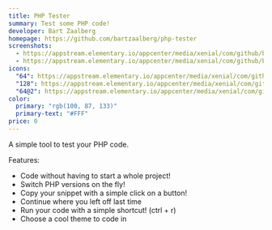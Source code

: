 ```yaml
---
title: PHP Tester
summary: Test some PHP code!
developer: Bart Zaalberg
homepage: https://github.com/bartzaalberg/php-tester
screenshots:
  - https://appstream.elementary.io/appcenter/media/xenial/com/github/bartzaalberg.php-tester.desktop/2249A6FFD4316C496B092A051ABFCE04/screenshots/image-1_orig.png
  - https://appstream.elementary.io/appcenter/media/xenial/com/github/bartzaalberg.php-tester.desktop/2249A6FFD4316C496B092A051ABFCE04/screenshots/image-2_orig.png
icons:
  "64": https://appstream.elementary.io/appcenter/media/xenial/com/github/bartzaalberg.php-tester.desktop/2249A6FFD4316C496B092A051ABFCE04/icons/64x64/com.github.bartzaalberg.php-tester_com.github.bartzaalberg.php-tester.png
  "128": https://appstream.elementary.io/appcenter/media/xenial/com/github/bartzaalberg.php-tester.desktop/2249A6FFD4316C496B092A051ABFCE04/icons/128x128/com.github.bartzaalberg.php-tester_com.github.bartzaalberg.php-tester.png
  "64@2": https://appstream.elementary.io/appcenter/media/xenial/com/github/bartzaalberg.php-tester.desktop/2249A6FFD4316C496B092A051ABFCE04/icons/64x64@2/com.github.bartzaalberg.php-tester_com.github.bartzaalberg.php-tester.png
color:
  primary: "rgb(100, 87, 133)"
  primary-text: "#FFF"
price: 0
---
```


<p>A simple tool to test your PHP code.</p>
<p>Features:</p>
<ul>
  <li>Code without having to start a whole project!</li>
  <li>Switch PHP versions on the fly!</li>
  <li>Copy your snippet with a simple click on a button!</li>
  <li>Continue where you left off last time</li>
  <li>Run your code with a simple shortcut! (ctrl + r)</li>
  <li>Choose a cool theme to code in</li>
</ul>